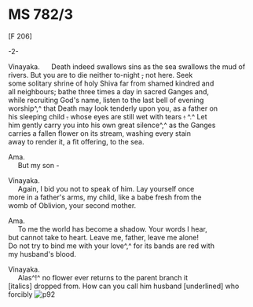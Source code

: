 # MS 782/3

[F 206]

-2-

Vinayaka. 
&nbsp;&nbsp;&nbsp;&nbsp;&nbsp;Death indeed swallows sins as the sea swallows the mud of \
rivers. But you are to die neither to-night ~~,~~ not here. Seek \
some solitary shrine of holy Shiva far from shamed kindred and \
all neighbours; bathe three times a day in sacred Ganges and, \
while recruiting God's name, listen to the last bell of evening \
worship^,^ that Death may look tenderly upon you, as a father on \
his sleeping child ~~.~~ whose eyes are still wet with tears ~~:~~ ^.^ Let \
him gently carry you into his own great silence^,^ as the Ganges \
carries a fallen flower on its stream, washing
every stain \
away to render it, a fit offering, to the sea. 

Ama. \
&nbsp;&nbsp;&nbsp;&nbsp;&nbsp;But my son -
 
 Vinayaka. \
 &nbsp;&nbsp;&nbsp;&nbsp;&nbsp;Again, I bid you not to speak of him. Lay yourself once \
 more in a father's arms, my child, like a babe fresh from the \
 womb of Oblivion, your second mother. 
 
 Ama. \
 &nbsp;&nbsp;&nbsp;&nbsp;&nbsp;To me the world has become a shadow. Your words I hear, \
 but cannot take to heart. Leave me, father, leave me alone! \
 Do not try to bind me with your love^,^ for its bands are red with \
 my husband's blood.

 Vinayaka. \
 &nbsp;&nbsp;&nbsp;&nbsp;&nbsp;Alas^!^ no flower ever returns to the parent branch it \
 [italics] dropped from. How can you call him husband [underlined] who forcibly
![p92](MS782_3-092.jpg)

